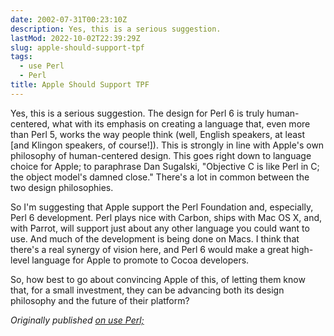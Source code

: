 ```yaml
---
date: 2002-07-31T00:23:10Z
description: Yes, this is a serious suggestion.
lastMod: 2022-10-02T22:39:29Z
slug: apple-should-support-tpf
tags:
  - use Perl
  - Perl
title: Apple Should Support TPF
---
```


Yes, this is a serious suggestion. The design for Perl 6 is truly
human-centered, what with its emphasis on creating a language that, even more
than Perl 5, works the way people think (well, English speakers, at least [and
Klingon speakers, of course!]). This is strongly in line with Apple's own
philosophy of human-centered design. This goes right down to language choice for
Apple; to paraphrase Dan Sugalski, "Objective C is like Perl in C; the object
model's damned close." There's a lot in common between the two design
philosophies.

So I'm suggesting that Apple support the Perl Foundation and, especially, Perl 6
development. Perl plays nice with Carbon, ships with Mac OS X, and, with Parrot,
will support just about any other language you could want to use. And much of
the development is being done on Macs. I think that there's a real synergy of
vision here, and Perl 6 would make a great high-level language for Apple to
promote to Cocoa developers.

So, how best to go about convincing Apple of this, of letting them know that,
for a small investment, they can be advancing both its design philosophy and the
future of their platform?

*Originally published [on use Perl;]*

  [on use Perl;]: https://use-perl.github.io/user/Theory/journal/6777/
    "use.perl.org journal of Theory: “Apple Should Support TPF”"
